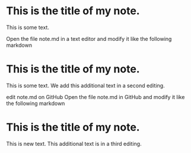 # This is the title of my **note**.

This is some text.

Open the file note.md in a text editor and modify it like the following
markdown
# This is the title of my **note**.

This is some text.
We add this additional text in a second editing.


edit note.md on GitHub
Open the file note.md in GitHub and modify it like the following
markdown
# This is the title of my **note**.

This is new text.
This additional text is in a third editing.
